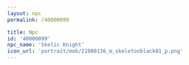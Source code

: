 ```yaml
---
layout: npc
permalink: /40000099

title: Npc
id: '40000099'
npc_name: 'Skelic Knight'
icon_url: 'portrait/mob/21000136_m_skeletonblack01_p.png'
---
```

